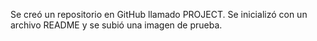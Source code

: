 Se creó un repositorio en GitHub llamado PROJECT. Se inicializó con un archivo README y se subió una imagen de prueba.

